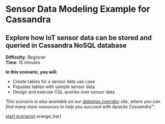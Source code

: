 <div class="top">

# Sensor Data Modeling Example for Cassandra
## Explore how IoT sensor data can be stored and queried in Cassandra NoSQL database
</div>

<div><b>Difficulty</b>: Beginner</div>
<div><b>Time</b>: 15 minutes</div>

**In this scenario, you will:**

* Create tables for a sensor data use case 
* Populate tables with sample sensor data
* Design and execute CQL queries over sensor data

_This scenario is also available on our [datastax.com/dev](https://www.datastax.com/learn/data-modeling-by-example/sensor-data-model) site, where you can find many more resources to help you succeed with Apache Cassandra™._

[start scenario](command:katapod.loadPage?step1){.orange_bar}
